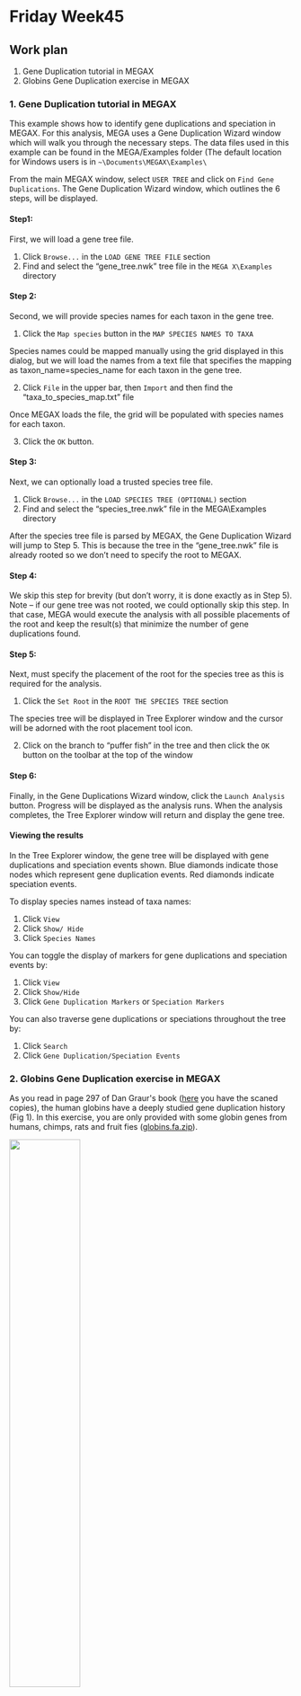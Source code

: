 # Friday Week45

## Work plan

1. Gene Duplication tutorial in MEGAX
2. Globins Gene Duplication exercise in MEGAX

### 1. Gene Duplication tutorial in MEGAX

This example shows how to identify gene duplications and speciation in MEGAX. For this analysis, MEGA uses a Gene Duplication Wizard window which will walk you through the necessary steps. The data files used in this example can be found  in the MEGA/Examples folder (The default location for Windows users is in `~\Documents\MEGAX\Examples\`

From the main MEGAX window, select `USER TREE` and click on `Find Gene Duplications`. The Gene Duplication Wizard window, which outlines the 6 steps, will be displayed.

#### Step1:

First, we will load a gene tree file. 

1. Click `Browse...` in the `LOAD GENE TREE FILE` section
2. Find and select the “gene_tree.nwk” tree file in the `MEGA X\Examples` directory

#### Step 2:

Second, we will provide species names for each taxon in the gene tree. 

1. Click the `Map species` button in the `MAP SPECIES NAMES TO TAXA` 

Species names could be mapped manually using the grid displayed in this dialog, but we will load the names from a text file that specifies the mapping as taxon_name=species_name for each taxon in the gene tree. 

2. Click `File` in the upper bar, then `Import` and then find the “taxa_to_species_map.txt” file

Once MEGAX loads the file, the grid will be populated with species names for each taxon. 

3. Click the `OK` button.

#### Step 3:

Next, we can optionally load a trusted species tree file. 

1. Click `Browse...` in the `LOAD SPECIES TREE (OPTIONAL)` section
2. Find and select the “species_tree.nwk” file in the MEGA\Examples directory 

After the species tree file is parsed by MEGAX, the Gene Duplication Wizard will jump to Step 5. This is because the tree in the “gene_tree.nwk” file is already rooted so we don’t need to specify the root to MEGAX.

#### Step 4: 

We skip this step for brevity (but don’t worry, it is done exactly as in Step 5). Note – if our gene tree was not rooted, we could optionally skip this step. In that case, MEGA would execute the analysis with all possible placements of the root and keep the result(s) that minimize the number of gene duplications found.

#### Step 5:

Next, must specify the placement of the root for the species tree as this is required for the analysis. 

1. Click the `Set Root` in the `ROOT THE SPECIES TREE` section 

The species tree will be displayed in Tree Explorer window and the cursor will be adorned with the root placement tool icon. 

2. Click on the branch to “puffer fish” in the tree and then click the `OK` button on the toolbar at the top of the window

#### Step 6: 

Finally, in the Gene Duplications Wizard window, click the `Launch Analysis` button. Progress will be displayed as the analysis runs. When the analysis completes, the Tree Explorer window will return and display the gene tree.
 
#### Viewing the results

In the Tree Explorer window, the gene tree will be displayed with gene duplications and speciation events shown. Blue diamonds indicate those nodes which represent gene duplication events. Red diamonds indicate speciation events. 

To display species names instead of taxa names:

1. Click `View` 
2. Click `Show/ Hide`
3. Click `Species Names` 

You can toggle the display of markers for gene duplications and speciation events by:

1. Click `View`
2. Click `Show/Hide`
3. Click `Gene Duplication Markers` or `Speciation Markers`

You can also traverse gene duplications or speciations throughout the tree by:

1. Click `Search`
2. Click `Gene Duplication/Speciation Events`

### 2. Globins Gene Duplication exercise in MEGAX

As you read in page 297 of Dan Graur's book ([here](scan.zip) you have the scaned copies), the human globins have a deeply studied gene duplication history (Fig 1). In this exercise, you are only provided with some globin genes from humans, chimps, rats and fruit fies ([globins.fa.zip](globins.fa.zip)). 

<img src="Fig1.png" width="50%">

>**Fig 1.** Dan Graur's Book Figure 7.16

By using all the knowledge you aquired during this course, you will have to:

1. Align the sequences
2. Test which substitution model and other parameters explain the best your data
3. Construct a phylogenetic tree
4. Interpret the phylogenetic tree with what it is explained in Dan Graur's (chapter 7)

NOTE: When you construct the phylogenetic tree, remember you can root the tree for better visualization. 

Then, asnwer those questions:

##### 1. For each internal node discuss if it represents a gene duplication or a speciation event.
##### 2. Do HBA genes in primates and in rats have a common ancestor? Think about an scenario that could lead to this tree
##### 3. Comment the phylogenetic relationship between the HBA in primates.
##### 4. Check your hypothesis of gene duplication and species split in humans from the first question and by comparing with Figure 7.16 in Dan Graur's book and the split times between species (check this [link](http://www.timetree.org)).




